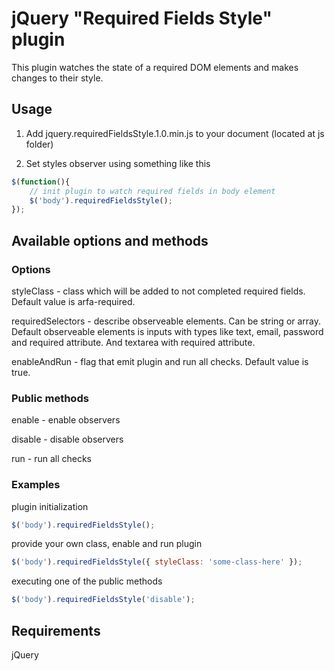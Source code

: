 # jQuery "Required Fields Style" plugin

This plugin watches the state of a required DOM elements and makes changes to their style.


## Usage

1) Add jquery.requiredFieldsStyle.1.0.min.js to your document (located at js folder)

2) Set styles observer using something like this

```javascript
$(function(){
    // init plugin to watch required fields in body element
    $('body').requiredFieldsStyle();
});
```

## Available options and methods

### Options

styleClass - class which will be added to not completed required fields. Default value is arfa-required.

requiredSelectors - describe observeable elements. Can be string or array.
Default observeable elements is inputs with types like text, email, password and required attribute. And textarea with required attribute.

enableAndRun - flag that emit plugin and run all checks. Default value is true.

### Public methods

enable - enable observers

disable - disable observers

run - run all checks

### Examples

plugin initialization

```javascript
$('body').requiredFieldsStyle();
```

provide your own class, enable and run plugin

```javascript
$('body').requiredFieldsStyle({ styleClass: 'some-class-here' });
```

executing one of the public methods

```javascript
$('body').requiredFieldsStyle('disable');
```

## Requirements

jQuery